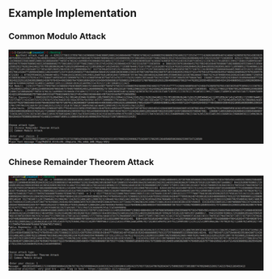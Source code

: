 

## Example Implementation

### Common Modulo Attack
![Example Implementation](ex1.png "Common Modulo Attack")

### Chinese Remainder Theorem Attack
![Example Implementation](ex2.png "CRT Attack")